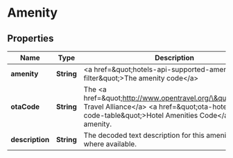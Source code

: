 
# Amenity

## Properties
Name | Type | Description | Notes
------------ | ------------- | ------------- | -------------
**amenity** | **String** | &lt;a href&#x3D;\&quot;hotels-api-supported-amenities-filter\&quot;&gt;The amenity code&lt;/a&gt; |  [optional]
**otaCode** | **String** | The &lt;a href&#x3D;\&quot;http://www.opentravel.org/\&quot;&gt;Open Travel Alliance&lt;/a&gt; &lt;a href&#x3D;\&quot;ota-hotel-amenity-code-table\&quot;&gt;Hotel Amenities Code&lt;/a&gt; for this amenity. |  [optional]
**description** | **String** | The decoded text description for this amenity code, where available. |  [optional]



